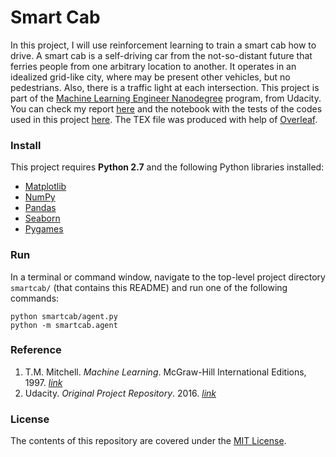 Smart Cab
==================

In this project, I will use reinforcement learning to train a smart cab how to drive. A smart cab is a self-driving car from the not-so-distant future that ferries people from one arbitrary location to another. It operates in an idealized grid-like city, where may be present other vehicles, but no pedestrians. Also, there is a traffic light at each intersection. This project is part of the [Machine Learning Engineer Nanodegree](https://www.udacity.com/course/machine-learning-engineer-nanodegree--nd009) program, from Udacity. You can check my report <a href="" target="_blank">here</a> and the notebook with the tests of the codes used in this project <a href="" target="_blank">here</a>. The TEX file was produced with help of [Overleaf]().


### Install
This project requires **Python 2.7** and the following Python libraries installed:

- [Matplotlib](http://matplotlib.org/)
- [NumPy](http://www.numpy.org/)
- [Pandas](http://pandas.pydata.org)
- [Seaborn](https://web.stanford.edu/~mwaskom/software/seaborn/)
- [Pygames](https://www.pygame.org/wiki/GettingStarted)


### Run
In a terminal or command window, navigate to the top-level project directory `smartcab/` (that contains this README) and run one of the following commands:

```python smartcab/agent.py```  
```python -m smartcab.agent```

### Reference
1. T.M. Mitchell.  *Machine  Learning*.   McGraw-Hill International Editions, 1997. [*link*](http://www.cs.cmu.edu/afs/cs.cmu.edu/user/mitchell/ftp/mlbook.html)
2. Udacity. *Original Project Repository*. 2016. [*link*](https://github.com/udacity/machine-learning/tree/master/projects/smartcab)


### License
The contents of this repository are covered under the [MIT License](LICENSE).

